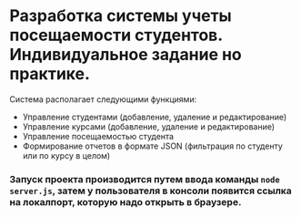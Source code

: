 # Разработка системы учеты посещаемости студентов. Индивидуальное задание но практике. 
Система располагает следующими функциями: 
* Управление студентами (добавление, удаление и редактирование)
* Управление курсами (добавление, удаление и редактирование)
* Управление посещаемостью студента
* Формирование отчетов в формате JSON (фильтрация по студенту или по курсу в целом)

### Запуск проекта производится путем ввода команды `node server.js`, затем у пользователя в консоли появится ссылка на локалпорт, которую надо открыть в браузере. 
